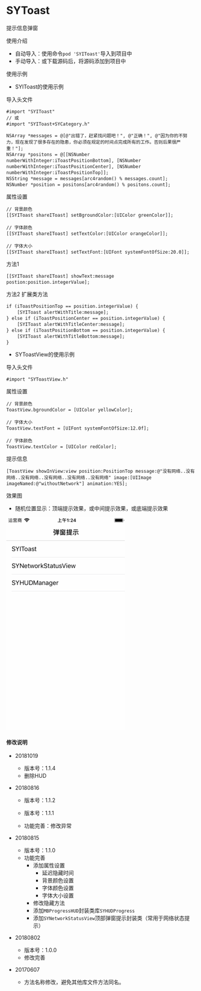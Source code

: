 # SYToast
提示信息弹窗


使用介绍 
  * 自动导入：使用命令`pod 'SYIToast'`导入到项目中
  * 手动导入：或下载源码后，将源码添加到项目中
  

使用示例

* SYIToast的使用示例

导入头文件
```
#import "SYIToast"
// 或
#import "SYIToast+SYCategory.h"
```

```
NSArray *messages = @[@"出错了，赶紧找问题吧！", @"正确！", @"因为你的不努力，现在发现了很多存在的隐患，你必须在规定的时间点完成所有的工作。否则后果很严重！"];
NSArray *positons = @[[NSNumber numberWithInteger:iToastPositionBottom], [NSNumber numberWithInteger:iToastPositionCenter], [NSNumber numberWithInteger:iToastPositionTop]];
NSString *message = messages[arc4random() % messages.count];
NSNumber *position = positons[arc4random() % positons.count];
```

属性设置
```
// 背景颜色
[[SYIToast shareIToast] setBgroundColor:[UIColor greenColor]];

// 字体颜色 
[[SYIToast shareIToast] setTextColor:[UIColor orangeColor]];

// 字体大小
[[SYIToast shareIToast] setTextFont:[UIFont systemFontOfSize:20.0]];
```

方法1
```
[[SYIToast shareIToast] showText:message postion:position.integerValue];
```

方法2 扩展类方法
```
if (iToastPositionTop == position.integerValue) {
    [SYIToast alertWithTitle:message];
} else if (iToastPositionCenter == position.integerValue) {
    [SYIToast alertWithTitleCenter:message];
} else if (iToastPositionBottom == position.integerValue) {
    [SYIToast alertWithTitleBottom:message];
}
```


* SYToastView的使用示例

导入头文件
```
#import "SYToastView.h"
```

属性设置
```
// 背景颜色
ToastView.bgroundColor = [UIColor yellowColor];

// 字体大小
ToastView.textFont = [UIFont systemFontOfSize:12.0f];

// 字体颜色
ToastView.textColor = [UIColor redColor];
```

提示信息
```
[ToastView showInView:view position:PositionTop message:@"没有网络..没有网络..没有网络..没有网络..没有网络..没有网络" image:[UIImage imageNamed:@"withoutNetwork"] animation:YES];
```

效果图

* 随机位置显示：顶端提示效果，或中间提示效果，或底端提示效果

![SYToast](./images/SYToast.gif) 


#### 修改说明
* 20181019
  * 版本号：1.1.4
  * 删除HUD
  
* 20180816
  * 版本号：1.1.2
  
  * 版本号：1.1.1
  * 功能完善：修改异常

* 20180815
  * 版本号：1.1.0
  * 功能完善
    * 添加属性设置
      * 延迟隐藏时间
      * 背景颜色设置
      * 字体颜色设置
      * 字体大小设置
    * 修改隐藏方法
    * 添加`MBProgressHUD`封装类库`SYHUDProgress`
    * 添加`SYNetworkStatusView`顶部弹窗提示封装类（常用于网络状态提示）

* 20180802
  * 版本号：1.0.0
  * 修改完善
  
* 20170607
  * 方法名称修改，避免其他库文件方法同名。

